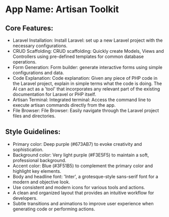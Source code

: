 # **App Name**: Artisan Toolkit

## Core Features:

- Laravel Installation: Install Laravel: set up a new Laravel project with the necessary configurations.
- CRUD Scaffolding: CRUD scaffolding: Quickly create Models, Views and Controllers using pre-defined templates for common database operations.
- Form Generation: Form builder: generate interactive forms using simple configurations and data.
- Code Explanation: Code explanation: Given any piece of PHP code in the Laravel project, explain in simple terms what the code is doing. The AI can act as a 'tool' that incorporates any relevant part of the existing documentation for Laravel or PHP itself.
- Artisan Terminal: Integrated terminal: Access the command line to execute artisan commands directly from the app.
- File Browser: File Browser: Easily navigate through the Laravel project files and directories.

## Style Guidelines:

- Primary color: Deep purple (#673AB7) to evoke creativity and sophistication.
- Background color: Very light purple (#F3E5F5) to maintain a soft, professional background.
- Accent color: Blue (#3F51B5) to complement the primary color and highlight key elements.
- Body and headline font: 'Inter', a grotesque-style sans-serif font for a modern and objective look.
- Use consistent and modern icons for various tools and actions.
- A clean and organized layout that provides an intuitive workflow for developers.
- Subtle transitions and animations to improve user experience when generating code or performing actions.
